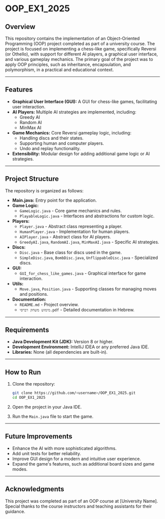# OOP_EX1_2025

## Overview

This repository contains the implementation of an Object-Oriented Programming (OOP) project completed as part of a university course. The project is focused on implementing a chess-like game, specifically Reversi (or Othello), with support for different AI players, a graphical user interface, and various gameplay mechanics. The primary goal of the project was to apply OOP principles, such as inheritance, encapsulation, and polymorphism, in a practical and educational context.

---

## Features

- **Graphical User Interface (GUI):** A GUI for chess-like games, facilitating user interaction.
- **AI Players:** Multiple AI strategies are implemented, including:
  - Greedy AI
  - Random AI
  - MinMax AI
- **Game Mechanics:** Core Reversi gameplay logic, including:
  - Handling discs and their states.
  - Supporting human and computer players.
  - Undo and replay functionality.
- **Extensibility:** Modular design for adding additional game logic or AI strategies.

---

## Project Structure

The repository is organized as follows:

- **Main.java:** Entry point for the application.
- **Game Logic:**
  - `GameLogic.java` - Core game mechanics and rules.
  - `PlayableLogic.java` - Interfaces and abstractions for custom logic.
- **Players:**
  - `Player.java` - Abstract class representing a player.
  - `HumanPlayer.java` - Implementation for human players.
  - `AIPlayer.java` - Abstract class for AI players.
  - `GreedyAI.java`, `RandomAI.java`, `MinMaxAI.java` - Specific AI strategies.
- **Discs:**
  - `Disc.java` - Base class for discs used in the game.
  - `SimpleDisc.java`, `BombDisc.java`, `UnflippableDisc.java` - Specialized discs.
- **GUI:**
  - `GUI_for_chess_like_games.java` - Graphical interface for game interaction.
- **Utils:**
  - `Move.java`, `Position.java` - Supporting classes for managing moves and positions.
- **Documentation:**
  - `README.md` - Project overview.
  - `מימוש משחק רברסי.pdf` - Detailed documentation in Hebrew.

---

## Requirements

- **Java Development Kit (JDK):** Version 8 or higher.
- **Development Environment:** IntelliJ IDEA or any preferred Java IDE.
- **Libraries:** None (all dependencies are built-in).

---

## How to Run

1. Clone the repository:
   ```bash
   git clone https://github.com/<username>/OOP_EX1_2025.git
   cd OOP_EX1_2025
   ```

2. Open the project in your Java IDE.

3. Run the `Main.java` file to start the game.

---

## Future Improvements

- Enhance the AI with more sophisticated algorithms.
- Add unit tests for better reliability.
- Improve GUI design for a modern and intuitive user experience.
- Expand the game's features, such as additional board sizes and game modes.

---

## Acknowledgments

This project was completed as part of an OOP course at [University Name]. Special thanks to the course instructors and teaching assistants for their guidance.
